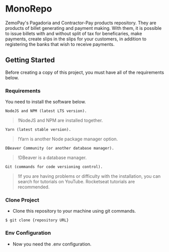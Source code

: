 # MonoRepo

ZemoPay's Pagadoria and Contractor-Pay products repository. They are products of billet generating and payment making. With them, it is possible to issue billets with and without split of tax for beneficaries, make payments, create slips in the slips for your customers, in addition to registering the banks that wish to receive payments.

## Getting Started

Before creating a copy of this project, you must have all of the requirements below.

### Requirements

You need to install the software below.

```
NodeJS and NPM (latest LTS version).
```
> !NodeJS and NPM are installed together.

```
Yarn (latest stable version).
```
> !Yarn is another Node package manager option.

```
DBeaver Community (or another database manager).
```
> !DBeaver is a database manager.

```
Git (commands for code versioning control).
```

> !If you are having problems or difficulty with the installation, you can search for tutorials on YouTube. Rocketseat tutorials are recommended.

### Clone Project

- Clone this repository to your machine using git commands.

```shell
$ git clone {repository URL}
```

### Env Configuration

- Now you need the .env configuration.